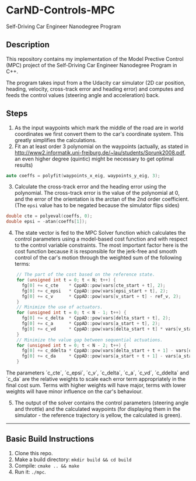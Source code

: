# CarND-Controls-MPC
Self-Driving Car Engineer Nanodegree Program

## Description

This repository contains my implementation of the Model Prective Control (MPC) project of the Self-Driving Car Engineer Nanodegree Program in C++.

The program takes input from a the Udacity car simulator (2D car position, heading, velocity, cross-track error and heading error) and computes and feeds the control values (steering angle and acceleration) back.

## Steps
1. As the input waypoints which mark the middle of the road are in world coordinates we first convert them to the car's coordinate system. This greatly simplifies the calculations.
2. Fit an at least order 3 polynomial on the waypoints (actually, as stated in http://www2.informatik.uni-freiburg.de/~lau/students/Sprunk2008.pdf, an even higher degree (quintic) might be necessary to get optimal results)
```c++
auto coeffs = polyfit(waypoints_x_eig, waypoints_y_eig, 3);
```
3. Calculate the cross-track error and the heading error using the polynomial. The cross-track error is the value of the polynomial at 0, and the error of the orientation is the arctan of the 2nd order coefficient. (The `epsi` value has to be negated because the simulator flips sides)
```c++
double cte = polyeval(coeffs, 0);  
double epsi = -atan(coeffs[1]);  
```
4. The state vector is fed to the MPC Solver function which calculates the control parameters using a model-based cost function and with respect to the control variable constraints. The most important factor here is the cost function because it is responsible for the jerk-free and smooth control of the car's motion through the weighted sum of the following terms:
```c++
    // The part of the cost based on the reference state.
    for (unsigned int t = 0; t < N; t++) {
      fg[0] += c_cte    * CppAD::pow(vars[cte_start + t], 2);
      fg[0] += c_epsi   * CppAD::pow(vars[epsi_start + t], 2);
      fg[0] += c_v      * CppAD::pow(vars[v_start + t] - ref_v, 2);
    }
    // Minimize the use of actuators.
    for (unsigned int t = 0; t < N - 1; t++) {
      fg[0] += c_delta  * CppAD::pow(vars[delta_start + t], 2);
      fg[0] += c_a      * CppAD::pow(vars[a_start + t], 2);
      fg[0] += c_vd     * CppAD::pow(vars[delta_start + t] * vars[v_start+t], 2);
    }
    // Minimize the value gap between sequential actuations.
    for (unsigned int t = 0; t < N - 2; t++) {
      fg[0] += c_ddelta * CppAD::pow(vars[delta_start + t + 1] - vars[delta_start + t], 2);
      fg[0] += c_da     * CppAD::pow(vars[a_start + t + 1] - vars[a_start + t], 2);
    }
```
The parameters ´c_cte´, ´c_epsi´, ´c_v´, ´c_delta´, ´c_a´, ´c_vd´, ´c_ddelta´ and ´c_da´ are the relative weights to scale each error term appropriately in the final cost sum. Terms with higher weights will have major, terms with lower weights will have minor influence on the car's behaviour.

5. The output of the solver contains the control parameters (steering angle and throttle) and the calculated waypoints (for displaying them in the simulator - the reference trajectory is yellow, the calculated is green). 



---
## Basic Build Instructions

1. Clone this repo.
2. Make a build directory: `mkdir build && cd build`
3. Compile: `cmake .. && make`
4. Run it: `./mpc`.


